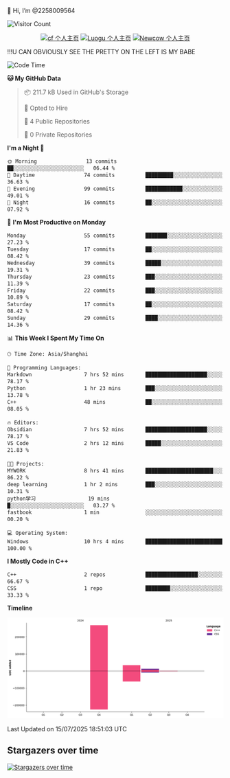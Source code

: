  👋 Hi, I’m @2258009564

![Visitor Count](https://profile-counter.glitch.me/{2258009564}/count.svg)

<!---
2258009564/2258009564 is a ✨ special ✨ repository because its `README.md` (this file) appears on your GitHub profile.
You can click the Preview link to take a look at your changes.
--->

<div align="center">

[![cf 个人主页](https://img.shields.io/badge/codeforces-alisa22580-yellow)](https://codeforces.com/profile/alisa22580)
[![Luogu 个人主页](https://img.shields.io/badge/Luogu-alisa_kujou-blue)](https://www.luogu.com.cn/user/1440708)
[![Newcow 个人主页](https://img.shields.io/badge/nowcoder-lzy-blue)](https://ac.nowcoder.com/acm/contest/profile/51334038)

</div>

!!!U CAN OBVIOUSLY SEE THE PRETTY ON THE LEFT IS MY BABE



<!--START_SECTION:waka-->
![Code Time](http://img.shields.io/badge/Code%20Time-328%20hrs%2025%20mins-blue)

**🐱 My GitHub Data** 

> 📦 211.7 kB Used in GitHub's Storage 
 > 
> 💼 Opted to Hire
 > 
> 📜 4 Public Repositories 
 > 
> 🔑 0 Private Repositories 
 > 
**I'm a Night 🦉** 

```text
🌞 Morning                13 commits          ██░░░░░░░░░░░░░░░░░░░░░░░   06.44 % 
🌆 Daytime                74 commits          █████████░░░░░░░░░░░░░░░░   36.63 % 
🌃 Evening                99 commits          ████████████░░░░░░░░░░░░░   49.01 % 
🌙 Night                  16 commits          ██░░░░░░░░░░░░░░░░░░░░░░░   07.92 % 
```
📅 **I'm Most Productive on Monday** 

```text
Monday                   55 commits          ███████░░░░░░░░░░░░░░░░░░   27.23 % 
Tuesday                  17 commits          ██░░░░░░░░░░░░░░░░░░░░░░░   08.42 % 
Wednesday                39 commits          █████░░░░░░░░░░░░░░░░░░░░   19.31 % 
Thursday                 23 commits          ███░░░░░░░░░░░░░░░░░░░░░░   11.39 % 
Friday                   22 commits          ███░░░░░░░░░░░░░░░░░░░░░░   10.89 % 
Saturday                 17 commits          ██░░░░░░░░░░░░░░░░░░░░░░░   08.42 % 
Sunday                   29 commits          ████░░░░░░░░░░░░░░░░░░░░░   14.36 % 
```


📊 **This Week I Spent My Time On** 

```text
🕑︎ Time Zone: Asia/Shanghai

💬 Programming Languages: 
Markdown                 7 hrs 52 mins       ████████████████████░░░░░   78.17 % 
Python                   1 hr 23 mins        ███░░░░░░░░░░░░░░░░░░░░░░   13.78 % 
C++                      48 mins             ██░░░░░░░░░░░░░░░░░░░░░░░   08.05 % 

🔥 Editors: 
Obsidian                 7 hrs 52 mins       ████████████████████░░░░░   78.17 % 
VS Code                  2 hrs 12 mins       █████░░░░░░░░░░░░░░░░░░░░   21.83 % 

🐱‍💻 Projects: 
MYWORK                   8 hrs 41 mins       ██████████████████████░░░   86.22 % 
deep learning            1 hr 2 mins         ███░░░░░░░░░░░░░░░░░░░░░░   10.31 % 
python学习                 19 mins             █░░░░░░░░░░░░░░░░░░░░░░░░   03.27 % 
fastbook                 1 min               ░░░░░░░░░░░░░░░░░░░░░░░░░   00.20 % 

💻 Operating System: 
Windows                  10 hrs 4 mins       █████████████████████████   100.00 % 
```

**I Mostly Code in C++** 

```text
C++                      2 repos             █████████████████░░░░░░░░   66.67 % 
CSS                      1 repo              ████████░░░░░░░░░░░░░░░░░   33.33 % 
```



**Timeline**

![Lines of Code chart](https://raw.githubusercontent.com/2258009564/2258009564/main/assets/bar_graph.png)


 Last Updated on 15/07/2025 18:51:03 UTC
<!--END_SECTION:waka-->

## Stargazers over time
[![Stargazers over time](https://starchart.cc/2258009564/2258009564.svg?variant=adaptive)](https://starchart.cc/2258009564/2258009564)
